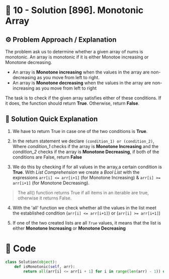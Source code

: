 # 💙 10 - Solution [896]. Monotonic Array 

## ⚙️ Problem Approach / Explanation
The problem ask us to determine whether a given array of nums is monotonic. An array is monotonic if it is either Monotoe increasing or Monotone decreasing.
- An array is **Monotone increasing** when the values in the array are non-decreasing as you move from left to right.
- An array is **Monotone decreasing** when the values in the array are non-increasing as you move from left to right

The task is to check if the given array satisfies either of these conditions. If it does, the function should return **True**. Otherwise, return **False**.

## 📝 Solution Quick Explanation
1. We have to return True in case one of the two conditions is **True**. 

2. In the return statement we declare `(condition_1) or (condition_2)`, Where *condition_1* checks if the array is **Monotone Increasing** and the *condition_2* checks if the array is **Monotone Decreasing**, if both of the conditions are False, return **False**

3. We do this by checking if for all values in the array,a certain condition is **True**.
With *List Comprehension* we create a *Bool List* with the expressions `arr[i] <= arr[i+1]` (for Monotone Increasing) & 
`arr[i] >= arr[i+1]` (for Monotone Decreasing).


> The all() function returns True if all items in an iterable are true, otherwise it returns False.

4. With the 'all' function we check whether all the values in the list meet the established condition (`arr[i] <= arr[i+1]`) or (`arr[i] >= arr[i+1]`)

6. If one of the two created lists are all *`True`* values, it means that the list is either **Monotone Increasing** or **Monotone Decreasing**

# 💙 Code
```python
class Solution(object):
    def isMonotonic(self, arr):
        return all(arr[i] <= arr[i + 1] for i in range(len(arr) - 1)) or all(arr[i] >= arr[i + 1] for i in range(len(arr) - 1))
```